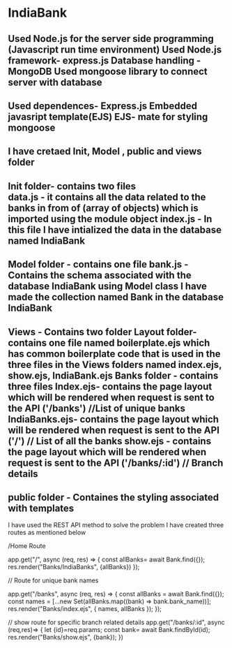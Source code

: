 # IndiaBank
Used Node.js for the server side programming (Javascript run time environment)
Used Node.js framework- express.js
Database handling - MongoDB
Used mongoose library to connect server with database
---------------------------------------
Used dependences-
Express.js
Embedded javasript template(EJS)
EJS- mate for styling
mongoose
-------------------------------------------
I have cretaed Init, Model , public and views folder
-------------------------------------------
Init folder-  contains two files  
data.js - it contains   all the data related to the banks in from of (array of objects) which is imported using the module object
index.js - In this file I have intialized the data in the database named IndiaBank
------------------------------------------------
Model folder - contains one file
bank.js - Contains the schema associated with the database IndiaBank
using Model class I have made the collection named Bank in the database IndiaBank
----------------------------------------------------------
Views - Contains two folder
Layout folder- contains one file named boilerplate.ejs which has common boilerplate code that is used in the three files in the Views folders named index.ejs, show.ejs, IndiaBank.ejs
Banks folder - contains three files
Index.ejs- contains the page layout which will be rendered when request is sent to the API ('/banks')    //List of unique banks
IndiaBanks.ejs- contains the page layout which will be rendered when request is sent to the API ('/')     // List of all the banks 
show.ejs - contains the page layout which will be rendered when request is sent to the API ('/banks/:id')  // Branch details
---------------------------------------------------------------------------
public folder - Containes the styling associated with templates
-----------------------------------------------------------
I have used the REST API method to solve the problem
I have created three routes as mentioned below


/Home Route

app.get("/", async (req, res) => {
    const allBanks= await Bank.find({});
    res.render("Banks/IndiaBanks", {allBanks})
  });

  // Route for unique bank names

app.get("/banks", async (req, res) => {
  const allBanks = await Bank.find({});
  const names = [...new Set(allBanks.map((bank) => bank.bank_name))];
  res.render("Banks/index.ejs", { names, allBanks });
});

// show route for specific branch related details
app.get("/banks/:id", async (req,res)=>
{
    let {id}=req.params;
 const bank= await Bank.findById(id);
 res.render("Banks/show.ejs", {bank});
})

